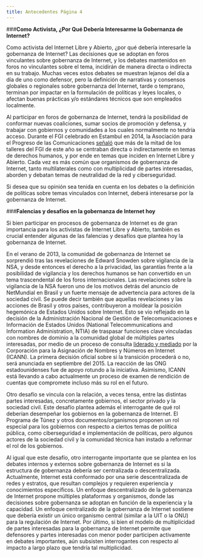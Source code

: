 ```yaml
---
title: Antecedentes Página 4
---
```


###**Como Activista, ¿Por Qué Debería Interesarme la Gobernanza de Internet?**

Como activista del Internet Libre y Abierto, ¿por qué debería interesarle la gobernanza de Internet? Las decisiones que se adoptan en foros vinculantes sobre gobernanza de Internet, y los debates mantenidos en foros no vinculantes sobre el tema, incidirán de manera directa o indirecta en su trabajo. Muchas veces estos debates se muestran lejanos del día a día de uno como defensor, pero la definición de narrativas y consensos globales o regionales sobre gobernanza del Internet, tarde o temprano, terminan por impactar  en la formulación de políticas y leyes locales, o afectan buenas prácticas y/o estándares técnicos que son empleados localmente. 

Al participar en foros de gobernanza de Internet, tendrá la posibilidad de conformar nuevas coaliciones, sumar socios de promoción y defensa, y trabajar con gobiernos y comunidades a los cuales normalmente no tendría acceso. Durante el FGI celebrado en Estambul en 2014, la Asociación para el Progreso de las Comunicaciones <a href="https://www.apc.org/en/node/19777" target="_blank">señaló</a> que más de la mitad de los talleres del FGI de este año se centraban directa o indirectamente en temas de derechos humanos, y por ende en temas que inciden en Internet Libre y Abierto. Cada vez es más común que organismos de gobernanza de Internet, tanto multilaterales como con multiplicidad de partes interesadas, aborden y debatan temas de neutralidad de la red y ciberseguridad. 

Si desea que su opinión sea tenida en cuenta en los debates o la definición de políticas sobre temas vinculados con Internet, deberá interesarse por la gobernanza de Internet.

###**Falencias y desafíos en la gobernanza de Internet hoy**

Si bien participar en procesos de gobernanza de Internet es de gran importancia para los activistas de Internet Libre y Abierto, también es crucial entender algunas de las falencias y desafíos que plantea hoy la gobernanza de Internet.

En el verano de 2013, la comunidad de gobernanza de Internet se sorprendió tras las revelaciones de Edward Snowden sobre vigilancia de la NSA, y desde entonces el derecho a la privacidad, las garantías frente a la posibilidad de vigilancia y los derechos humanos se han convertido en un tema trascendental de los foros internacionales. Las revelaciones sobre la vigilancia de la NSA fueron uno de los motivos detrás del anuncio de NetMundial en Brasil y un fuerte mensaje de advertencia para actores de la sociedad civil. Se puede decir también que aquellas revelaciones y las acciones de Brasil y otros países, contribuyeron a moldear la posición hegemónica de Estados Unidos sobre Internet. Esto se vio reflejado  en la decisión de la Administración Nacional de Gestión de Telecomunicaciones e Información de Estados Unidos (National Telecommunications and Information Administration, NTIA) de traspasar funciones clave vinculadas con nombres de dominio a la comunidad global de múltiples partes interesadas, por medio de un proceso de consulta <a href="https://www.icann.org/stewardship" target="_blank">liderado y mediado</a> por la Corporación para la Asignación de Nombres y Números en Internet (ICANN). La primera decisión  oficial sobre si la transición procederá o no, será anunciada en  septiembre del 2015. La reacción de las ONG estadounidenses fue de apoyo rotundo a la iniciativa. Asimismo, ICANN está llevando a cabo actualmente un proceso de examen de rendición de cuentas que compromete incluso más su rol en el futuro. 

Otro desafío se vincula con la relación, a veces tensa, entre las distintas partes interesadas, concretamente gobiernos, el sector privado y la sociedad civil. Este desafío plantea además el interrogante de qué rol deberían desempeñar los gobiernos en la gobernanza de Internet. El Programa de Túnez y otros documentos/organismos proponen un rol especial para los gobiernos con respecto a ciertos temas de política pública, como ciberseguridad e implementación de políticas, pero algunos actores de la sociedad civil y la comunidad técnica han instado a reformar el rol de los gobiernos.

Al igual que este desafío, otro interrogante importante que se plantea en los debates internos y externos sobre gobernanza de Internet es si la estructura de gobernanza debería ser centralizada o descentralizada. Actualmente, Internet está conformado por una serie descentralizada de redes y estratos, que resultan complejos y requieren experiencia y conocimientos específicos. Un enfoque descentralizado de la gobernanza de Internet propone múltiples plataformas y organismos, donde las decisiones sobre gobernanza se adoptan en función de la experiencia y la capacidad. Un enfoque centralizado de la gobernanza de Internet sostiene que debería existir un único organismo central (similar a la UIT o la ONU) para la regulación de Internet. Por último, si bien el modelo de multiplicidad de partes interesadas para la gobernanza de Internet permite que defensores y partes interesadas con menor poder participen activamente en debates importantes, aún subsisten interrogantes con respecto al impacto a largo plazo que tendría tal multiplicidad.

 
